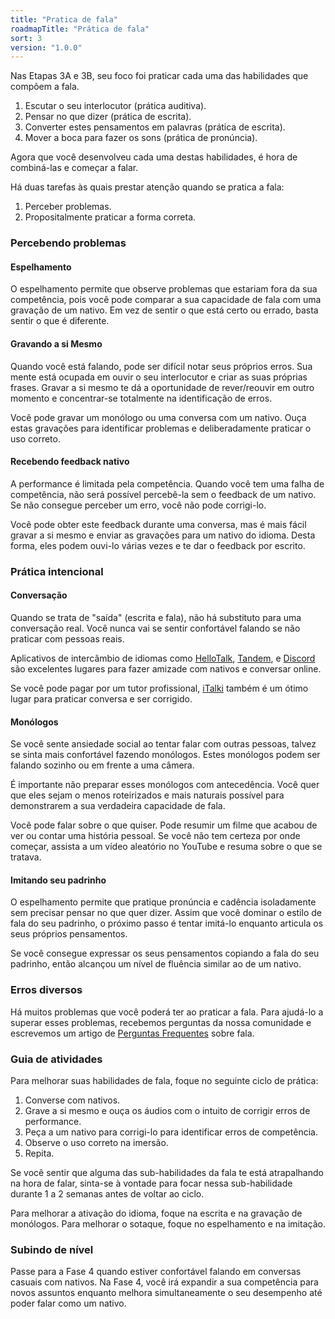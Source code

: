 ```yaml
---
title: "Pratica de fala"
roadmapTitle: "Prática de fala"
sort: 3
version: "1.0.0"
---
```


Nas Etapas 3A e 3B, seu foco foi praticar cada uma das habilidades que compõem a fala.

1. Escutar o seu interlocutor (prática auditiva).
1. Pensar no que dizer (prática de escrita).
1. Converter estes pensamentos em palavras (prática de escrita).
1. Mover a boca para fazer os sons (prática de pronúncia).

Agora que você desenvolveu cada uma destas habilidades, é hora de combiná-las e começar a falar.

Há duas tarefas às quais prestar atenção quando se pratica a fala:
1. Perceber problemas.
1. Propositalmente praticar a forma correta.

### Percebendo problemas

#### Espelhamento
O espelhamento permite que observe problemas que estariam fora da sua competência, pois você pode comparar a sua capacidade de fala com uma gravação de um nativo. Em vez de sentir o que está certo ou errado, basta sentir o que é diferente.

#### Gravando a si Mesmo
Quando você está falando, pode ser difícil notar seus próprios erros. Sua mente está ocupada em ouvir o seu interlocutor e criar as suas próprias frases. Gravar a si mesmo te dá a oportunidade de rever/reouvir em outro momento e concentrar-se totalmente na identificação de erros.

Você pode gravar um monólogo ou uma conversa com um nativo. Ouça estas gravações para identificar problemas e deliberadamente praticar o uso correto.

#### Recebendo feedback nativo
A performance é limitada pela competência. Quando você tem uma falha de competência, não será possível percebê-la sem o feedback de um nativo. Se não consegue perceber um erro, você não pode corrigi-lo.

Você pode obter este feedback durante uma conversa, mas é mais fácil gravar a si mesmo e enviar as gravações para um nativo do idioma. Desta forma, eles podem ouvi-lo várias vezes e te dar o feedback por escrito.


### Prática intencional

#### Conversação
Quando se trata de "saída" (escrita e fala), não há substituto para uma conversação real. Você nunca vai se sentir confortável falando se não praticar com pessoas reais.

Aplicativos de intercâmbio de idiomas como [HelloTalk][hello-talk], [Tandem][tandem], e [Discord][discord] são excelentes lugares para fazer amizade com nativos e conversar online.

Se você pode pagar por um tutor profissional, [iTalki][italki] também é um ótimo lugar para praticar conversa e ser corrigido.

#### Monólogos
Se você sente ansiedade social ao tentar falar com outras pessoas, talvez se sinta mais confortável fazendo monólogos. Estes monólogos podem ser falando sozinho ou em frente a uma câmera.

É importante não preparar esses monólogos com antecedência. Você quer que eles sejam o menos roteirizados e mais naturais possível para demonstrarem a sua verdadeira capacidade de fala.

Você pode falar sobre o que quiser. Pode resumir um filme que acabou de ver ou contar uma história pessoal. Se você não tem certeza por onde começar, assista a um vídeo aleatório no YouTube e resuma sobre o que se tratava.

#### Imitando seu padrinho
O espelhamento permite que pratique pronúncia e cadência isoladamente sem precisar pensar no que quer dizer. Assim que você dominar o estilo de fala do seu padrinho, o próximo passo é tentar imitá-lo enquanto articula os seus próprios pensamentos.

Se você consegue expressar os seus pensamentos copiando a fala do seu padrinho, então alcançou um nível de fluência similar ao de um nativo.

### Erros diversos
Há muitos problemas que você poderá ter ao praticar a fala. Para ajudá-lo a superar esses problemas, recebemos perguntas da nossa comunidade e escrevemos um artigo de [Perguntas Frequentes][speaking-troubleshooting] sobre fala.

### Guia de atividades
Para melhorar suas habilidades de fala, foque no seguinte ciclo de prática:
1. Converse com nativos.
1. Grave a si mesmo e ouça os áudios com o intuito de corrigir erros de performance.
1. Peça a um nativo para corrigi-lo para identificar erros de competência.
1. Observe o uso correto na imersão.
1. Repita.

Se você sentir que alguma das sub-habilidades da fala te está atrapalhando na hora de falar, sinta-se à vontade para focar nessa sub-habilidade durante 1 a 2 semanas antes de voltar ao ciclo.

Para melhorar a ativação do idioma, foque na escrita e na gravação de monólogos. Para melhorar o sotaque, foque no espelhamento e na imitação.

### Subindo de nível
Passe para a Fase 4 quando estiver confortável falando em conversas casuais com nativos. Na Fase 4, você irá expandir a sua competência para novos assuntos enquanto melhora simultaneamente o seu desempenho até poder falar como um nativo.

[speaking-troubleshooting]: /roadmap/stage-3/c/speaking-troubleshooting
[hello-talk]: https://brc.hellotalk.com/refold
[tandem]: https://www.tandem.net/
[discord]: https://www.reddit.com/r/languagelearning/comments/5m5426/discord_language_learning_servers_masterlist/
[italki]: http://go.italki.com/refold
